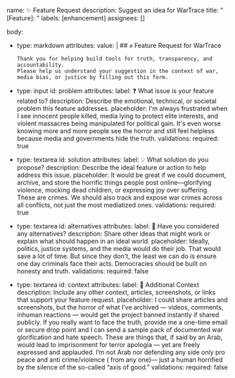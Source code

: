 name: ✨ Feature Request
description: Suggest an idea for WarTrace
title: "[Feature]: "
labels: [enhancement]
assignees: []

body:
  - type: markdown
    attributes:
      value: |
        ## ✊ Feature Request for WarTrace

        Thank you for helping build tools for truth, transparency, and accountability.  
        Please help us understand your suggestion in the context of war, media bias, or justice by filling out this form.

  - type: input
    id: problem
    attributes:
      label: ❓ What issue is your feature related to?
      description: Describe the emotional, technical, or societal problem this feature addresses.
      placeholder: I'm always frustrated when I see innocent people killed, media lying to protect elite interests, and violent massacres being manipulated for political gain. It's even worse knowing more and more people see the horror and still feel helpless because media and governments hide the truth.
    validations:
      required: true

  - type: textarea
    id: solution
    attributes:
      label: 💡 What solution do you propose?
      description: Describe the ideal feature or action to help address this issue.
      placeholder: It would be great if we could document, archive, and store the horrific things people post online—glorifying violence, mocking dead children, or expressing joy over suffering. These are crimes. We should also track and expose war crimes across all conflicts, not just the most mediatized ones.
    validations:
      required: true

  - type: textarea
    id: alternatives
    attributes:
      label: 🔁 Have you considered any alternatives?
      description: Share other ideas that might work or explain what should happen in an ideal world.
      placeholder: Ideally, politics, justice systems, and the media would do their job. That would save a lot of time. But since they don't, the least we can do is ensure one day criminals face their acts. Democracies should be built on honesty and truth.
    validations:
      required: false

  - type: textarea
    id: context
    attributes:
      label: 📎 Additional Context
      description: Include any other context, articles, screenshots, or links that support your feature request.
      placeholder: I could share articles and screenshots, but the horror of what I’ve archived — videos, comments, inhuman reactions — would get the project banned instantly if shared publicly. If you really want to face the truth, provide me a one-time email or secure drop point and I can send a sample pack of documented war glorification and hate speech. These are things that, if said by an Arab, would lead to imprisonment for terror apologia — yet are freely expressed and applauded. I’m not Arab nor defending any side only pro peace and anti crime/violence ( from any one)— just a human horrified by the silence of the so-called “axis of good.” 
    validations:
      required: false